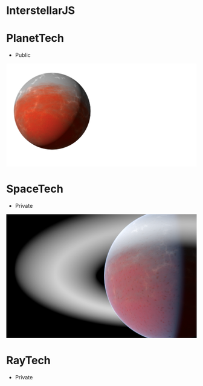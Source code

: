 
# InterstellarJS

# PlanetTech
- Public
<p align="center">
  <img src="./assets/pt.png" />
</p>

# SpaceTech 
- Private
<p align="center">
  <img src="./assets/st.png" />
</p>

# RayTech
- Private
<p align="center">
</p>

